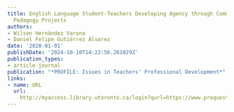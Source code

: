 ```yaml
---
title: English Language Student-Teachers Developing Agency through Community-Based
  Pedagogy Projects
authors:
- Wilson Hernández Varona
- Daniel Felipe Gutiérrez Álvarez
date: '2020-01-01'
publishDate: '2024-10-10T14:22:56.261029Z'
publication_types:
- article-journal
publication: "*PROFILE: Issues in Teachers' Professional Development*"
links:
- name: URL
  url: 
    http://myaccess.library.utoronto.ca/login?qurl=https://www.proquest.com/docview/2396850654?accountid=14771&bdid=38382&_bd=lgV1NCnOxAJ76hy0JWfZV2eG%2FOI%3D
---
```

